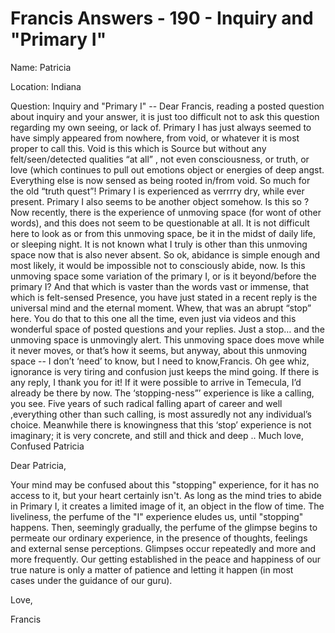# Francis Answers - 190 - Inquiry and "Primary I"
Name: Patricia&nbsp;
  

Location: Indiana&nbsp;

Question: Inquiry and &quot;Primary I&quot; -- Dear Francis, reading a posted question about inquiry and your answer, it is just too difficult not to ask this question regarding my own seeing, or lack of. Primary I has just always seemed to have simply appeared from nowhere, from void, or whatever it is most proper to call this. Void is this which is Source but without any felt/seen/detected qualities &ldquo;at all&rdquo; , not even consciousness, or truth, or love (which continues to pull out emotions object or energies of deep angst. Everything else is now sensed as being rooted in/from void. So much for the old &ldquo;truth quest&rdquo;! Primary I is experienced as verrrry dry, while ever present. Primary I also seems to be another object somehow. Is this so ? Now recently, there is the experience of unmoving space (for wont of other words), and this does not seem to be questionable at all. It is not difficult here to look as or from this unmoving space, be it in the midst of daily life, or sleeping night. It is not known what I truly is other than this unmoving space now that is also never absent. So ok, abidance is simple enough and most likely, it would be impossible not to consciously abide, now. Is this unmoving space some variation of the primary I, or is it beyond/before the primary I? And that which is vaster than the words vast or immense, that which is felt-sensed Presence, you have just stated in a recent reply is the universal mind and the eternal moment. Whew, that was an abrupt &ldquo;stop&rdquo; here. You do that to this one all the time, even just via videos and this wonderful space of posted questions and your replies. Just a stop&hellip; and the unmoving space is unmovingly alert. This unmoving space does move while it never moves, or that&rsquo;s how it seems, but anyway, about this unmoving space -- I don&rsquo;t &lsquo;need&rsquo; to know, but I need to know,Francis. Oh gee whiz, ignorance is very tiring and confusion just keeps the mind going. If there is any reply, I thank you for it! If it were possible to arrive in Temecula, I&rsquo;d already be there by now. The &lsquo;stopping-ness&rdquo;&rsquo; experience is like a calling, you see. Five years of such radical falling apart of career and well ,everything other than such calling, is most assuredly not any individual&rsquo;s choice. Meanwhile there is knowingness that this &lsquo;stop&rsquo; experience is not imaginary; it is very concrete, and still and thick and deep .. Much love, Confused Patricia

Dear Patricia,

Your mind may be confused about this &quot;stopping&quot; experience, for it has no access to it, but your heart certainly isn't. As long as the mind tries to abide in Primary I, it creates a limited image of it, an object in the flow of time. The liveliness, the perfume of the &quot;I&quot; experience eludes us, until &quot;stopping&quot; happens. Then, seemingly gradually, the perfume of the glimpse begins to permeate our ordinary experience, in the presence of thoughts, feelings and external sense perceptions. Glimpses occur repeatedly and more and more frequently. Our getting established in the peace and happiness of our true nature is only a matter of patience and letting it happen (in most cases&nbsp;under the guidance of our guru).

Love,

Francis

